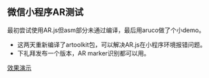 ## 微信小程序AR测试
最初尝试使用AR.js但asm部分未通过编译，最后用aruco做了个小demo。

 * 这两天重新编译了artoolkit包，可以解决AR.js在小程序环境报错问题。
 * 下礼拜发布一个版本，AR marker识别都可以用。

[效果演示](https://h5.weishi.qq.com/weishi/feed/79CP0kmp21HL6zaYI)
